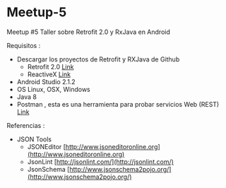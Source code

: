 # Meetup-5
Meetup #5  Taller sobre Retrofit 2.0 y RxJava en Android

Requisitos :

- Descargar los proyectos de Retrofit y RXJava de Github
  * Retrofit 2.0 [Link](https://github.com/Android-Dev-Peru/Android-Retrofit2.0)
  * ReactiveX [Link](https://github.com/Android-Dev-Peru/Android-ReactiveX-Example)
- Android Studio 2.1.2
- OS Linux, OSX, Windows
- Java 8 
- Postman , esta es una herramienta para probar servicios Web (REST)  [Link](https://chrome.google.com/webstore/detail/postman/fhbjgbiflinjbdggehcddcbncdddomop)


Referencias :
 - JSON Tools 
    * JSONEditor [http://www.jsoneditoronline.org](http://www.jsoneditoronline.org)
    * JsonLint [http://jsonlint.com/](http://jsonlint.com/)
    * JsonSchema [http://www.jsonschema2pojo.org/](http://www.jsonschema2pojo.org/)
